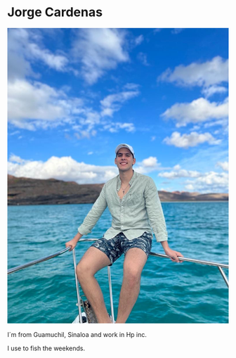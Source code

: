 # Jorge Cardenas

![Jorge](Foto.jpeg)

I´m from Guamuchil, Sinaloa and work in Hp inc.

I use to fish the weekends.